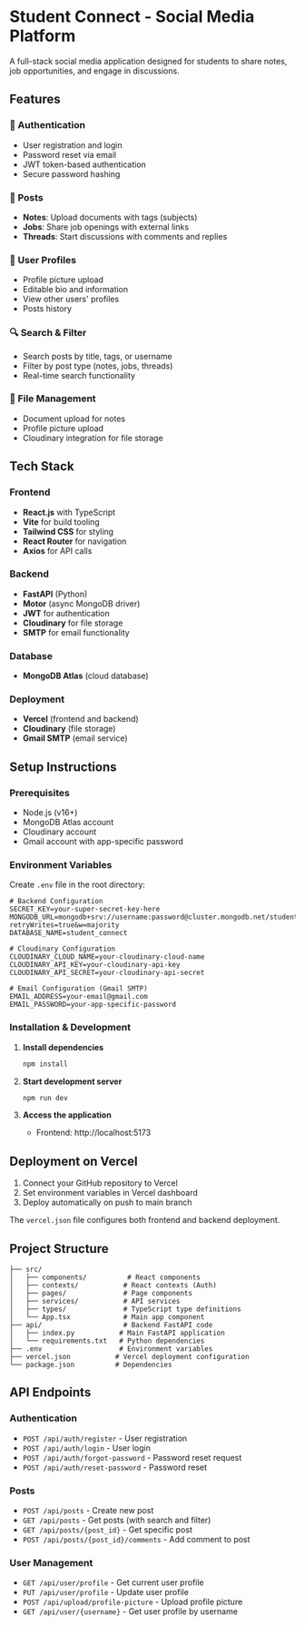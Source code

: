 # Student Connect - Social Media Platform

A full-stack social media application designed for students to share notes, job opportunities, and engage in discussions.

## Features

### 🔐 Authentication
- User registration and login
- Password reset via email
- JWT token-based authentication
- Secure password hashing

### 📝 Posts
- **Notes**: Upload documents with tags (subjects)
- **Jobs**: Share job openings with external links
- **Threads**: Start discussions with comments and replies

### 👤 User Profiles
- Profile picture upload
- Editable bio and information
- View other users' profiles
- Posts history

### 🔍 Search & Filter
- Search posts by title, tags, or username
- Filter by post type (notes, jobs, threads)
- Real-time search functionality

### 📁 File Management
- Document upload for notes
- Profile picture upload
- Cloudinary integration for file storage

## Tech Stack

### Frontend
- **React.js** with TypeScript
- **Vite** for build tooling
- **Tailwind CSS** for styling
- **React Router** for navigation
- **Axios** for API calls

### Backend
- **FastAPI** (Python)
- **Motor** (async MongoDB driver)
- **JWT** for authentication
- **Cloudinary** for file storage
- **SMTP** for email functionality

### Database
- **MongoDB Atlas** (cloud database)

### Deployment
- **Vercel** (frontend and backend)
- **Cloudinary** (file storage)
- **Gmail SMTP** (email service)

## Setup Instructions

### Prerequisites
- Node.js (v16+)
- MongoDB Atlas account
- Cloudinary account
- Gmail account with app-specific password

### Environment Variables

Create `.env` file in the root directory:

```env
# Backend Configuration
SECRET_KEY=your-super-secret-key-here
MONGODB_URL=mongodb+srv://username:password@cluster.mongodb.net/student_connect?retryWrites=true&w=majority
DATABASE_NAME=student_connect

# Cloudinary Configuration
CLOUDINARY_CLOUD_NAME=your-cloudinary-cloud-name
CLOUDINARY_API_KEY=your-cloudinary-api-key
CLOUDINARY_API_SECRET=your-cloudinary-api-secret

# Email Configuration (Gmail SMTP)
EMAIL_ADDRESS=your-email@gmail.com
EMAIL_PASSWORD=your-app-specific-password
```

### Installation & Development

1. **Install dependencies**
   ```bash
   npm install
   ```

2. **Start development server**
   ```bash
   npm run dev
   ```

3. **Access the application**
   - Frontend: http://localhost:5173

## Deployment on Vercel

1. Connect your GitHub repository to Vercel
2. Set environment variables in Vercel dashboard
3. Deploy automatically on push to main branch

The `vercel.json` file configures both frontend and backend deployment.

## Project Structure

```
├── src/
│   ├── components/          # React components
│   ├── contexts/           # React contexts (Auth)
│   ├── pages/              # Page components
│   ├── services/           # API services
│   ├── types/              # TypeScript type definitions
│   └── App.tsx             # Main app component
├── api/                    # Backend FastAPI code
│   ├── index.py           # Main FastAPI application
│   └── requirements.txt   # Python dependencies
├── .env                   # Environment variables
├── vercel.json           # Vercel deployment configuration
└── package.json          # Dependencies
```

## API Endpoints

### Authentication
- `POST /api/auth/register` - User registration
- `POST /api/auth/login` - User login
- `POST /api/auth/forgot-password` - Password reset request
- `POST /api/auth/reset-password` - Password reset

### Posts
- `POST /api/posts` - Create new post
- `GET /api/posts` - Get posts (with search and filter)
- `GET /api/posts/{post_id}` - Get specific post
- `POST /api/posts/{post_id}/comments` - Add comment to post

### User Management
- `GET /api/user/profile` - Get current user profile
- `PUT /api/user/profile` - Update user profile
- `POST /api/upload/profile-picture` - Upload profile picture
- `GET /api/user/{username}` - Get user profile by username
